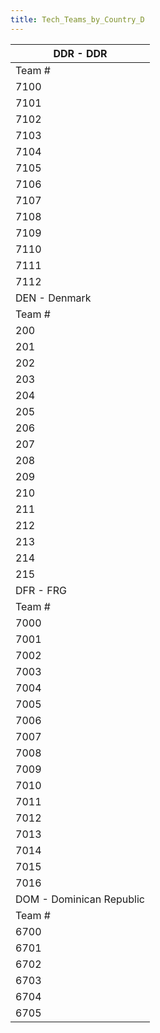 ```yaml
---
title: Tech_Teams_by_Country_D
---
```

 | DDR - DDR |
| --- |
| Team # | Picture # | Team Name | Skill | Start Year | End Year | Specialities |
| 7100 | T7100 | Eisenacher Motorenwerke | 3 | 1930 | 1970 | [![IND](/images/7/79/Industrial_engineering.png)](/wiki/File:Industrial_engineering.png "IND") | [![MGT](/images/c/c7/Management.png)](/wiki/File:Management.png "MGT") | [![MCH](/images/a/a1/Mechanics.png)](/wiki/File:Mechanics.png "MCH") |
| 7101 | T2 | Heinkel Flugzeugwerke | 7 | 1930 | 1970 | [![AER](/images/a/a1/Aeronautics.png)](/wiki/File:Aeronautics.png "AER") | [![CHE](/images/1/19/Chemistry.png)](/wiki/File:Chemistry.png "CHE") | [![ELE](/images/d/dd/Electronics.png)](/wiki/File:Electronics.png "ELE") | [![TEC](/images/9/9d/Technical_efficiency.png)](/wiki/File:Technical_efficiency.png "TEC") |
| 7102 | T4 | Junkers | 8 | 1930 | 1970 | [![AER](/images/a/a1/Aeronautics.png)](/wiki/File:Aeronautics.png "AER") | [![CHE](/images/1/19/Chemistry.png)](/wiki/File:Chemistry.png "CHE") | [![TEC](/images/9/9d/Technical_efficiency.png)](/wiki/File:Technical_efficiency.png "TEC") |
| 7103 | T7103 | Leuna Werke | 7 | 1930 | 1970 | [![CHE](/images/1/19/Chemistry.png)](/wiki/File:Chemistry.png "CHE") | [![IND](/images/7/79/Industrial_engineering.png)](/wiki/File:Industrial_engineering.png "IND") | [![MGT](/images/c/c7/Management.png)](/wiki/File:Management.png "MGT") |
| 7104 | T7104 | Neptun Werft Rostock | 5 | 1930 | 1970 | [![ELE](/images/d/dd/Electronics.png)](/wiki/File:Electronics.png "ELE") | [![EQP](/images/2/20/General_equipment.png)](/wiki/File:General_equipment.png "EQP") | [![NVA](/images/e/ea/Naval_artillery.png)](/wiki/File:Naval_artillery.png "NVA") | [![NVE](/images/0/09/Naval_engineering.png)](/wiki/File:Naval_engineering.png "NVE") | [![TEC](/images/9/9d/Technical_efficiency.png)](/wiki/File:Technical_efficiency.png "TEC") |
| 7105 | T7105 | Rainer Stahel | 4 | 1930 | 1970 | [![CAF](/images/f/f8/Combined_arms_focus.png)](/wiki/File:Combined_arms_focus.png "CAF") | [![DEX](/images/0/0d/Decentralized_execution.png)](/wiki/File:Decentralized_execution.png "DEX") | [![SMT](/images/2/2f/Small_unit_tactics.png)](/wiki/File:Small_unit_tactics.png "SMT") | [![TRA](/images/b/b1/Training.png)](/wiki/File:Training.png "TRA") |
| 7106 | T7106 | VEB Ernst Thälmann Suhl | 6 | 1930 | 1970 | [![EQP](/images/2/20/General_equipment.png)](/wiki/File:General_equipment.png "EQP") | [![MCH](/images/a/a1/Mechanics.png)](/wiki/File:Mechanics.png "MCH") | [![TRA](/images/b/b1/Training.png)](/wiki/File:Training.png "TRA") |
| 7107 | T7107 | Gustav Hertz | 7 | 1930 | 1970 | [![MTH](/images/7/79/Mathematics.png)](/wiki/File:Mathematics.png "MTH") | [![PHY](/images/a/a1/Nuclear_physics.png)](/wiki/File:Nuclear_physics.png "PHY") |
| 7108 | T7108 | Hans Kahle | 5 | 1930 | 1970 | [![CEX](/images/b/bc/Centralized_execution.png)](/wiki/File:Centralized_execution.png "CEX") | [![INF](/images/b/be/Infantry_focus.png)](/wiki/File:Infantry_focus.png "INF") | [![LGT](/images/1/1d/Large_unit_tactics.png)](/wiki/File:Large_unit_tactics.png "LGT") | [![TRA](/images/b/b1/Training.png)](/wiki/File:Training.png "TRA") |
| 7109 | T7109 | Otto Groos | 4 | 1930 | 1970 | [![NVT](/images/1/10/Naval_training.png)](/wiki/File:Naval_training.png "NVT") | [![SEA](/images/2/22/Seamanship.png)](/wiki/File:Seamanship.png "SEA") | [![STF](/images/4/48/Small_taskforce_tactics.png)](/wiki/File:Small_taskforce_tactics.png "STF") |
| 7110 | T7110 | Willi Bredel | 4 | 1930 | 1970 | [![AIR](/images/8/87/Aircraft_testing.png)](/wiki/File:Aircraft_testing.png "AIR") | [![BOM](/images/2/26/Bomber_tactics.png)](/wiki/File:Bomber_tactics.png "BOM") | [![FTR](/images/8/8a/Fighter_tactics.png)](/wiki/File:Fighter_tactics.png "FTR") | [![PIL](/images/6/6b/Piloting.png)](/wiki/File:Piloting.png "PIL") |
| 7111 | T7111 | Helmut Gröttrup | 6 | 1930 | 1970 | [![AER](/images/a/a1/Aeronautics.png)](/wiki/File:Aeronautics.png "AER") | [![RKT](/images/5/51/Rocketry.png)](/wiki/File:Rocketry.png "RKT") | [![TEC](/images/9/9d/Technical_efficiency.png)](/wiki/File:Technical_efficiency.png "TEC") |
| 7112 | T7112 | Warnow Werft Rostock | 6 | 1930 | 1970 | [![ELE](/images/d/dd/Electronics.png)](/wiki/File:Electronics.png "ELE") | [![NVA](/images/e/ea/Naval_artillery.png)](/wiki/File:Naval_artillery.png "NVA") | [![NVE](/images/0/09/Naval_engineering.png)](/wiki/File:Naval_engineering.png "NVE") | [![TEC](/images/9/9d/Technical_efficiency.png)](/wiki/File:Technical_efficiency.png "TEC") |
| DEN - Denmark |
| Team # | Picture # | Team Name | Skill | Start Year | End Year | Specialities |
| 200 | T200 | Absalon | 3 | 1930 | 1970 | [![ELE](/images/d/dd/Electronics.png)](/wiki/File:Electronics.png "ELE") | [![MCH](/images/a/a1/Mechanics.png)](/wiki/File:Mechanics.png "MCH") | [![TEC](/images/9/9d/Technical_efficiency.png)](/wiki/File:Technical_efficiency.png "TEC") |
| 201 | T201 | Atlas A/S | 3 | 1930 | 1970 | [![AER](/images/a/a1/Aeronautics.png)](/wiki/File:Aeronautics.png "AER") | [![ELE](/images/d/dd/Electronics.png)](/wiki/File:Electronics.png "ELE") | [![NVE](/images/0/09/Naval_engineering.png)](/wiki/File:Naval_engineering.png "NVE") | [![TEC](/images/9/9d/Technical_efficiency.png)](/wiki/File:Technical_efficiency.png "TEC") |
| 202 | T202 | Burmeister & Wain | 6 | 1930 | 1970 | [![AER](/images/a/a1/Aeronautics.png)](/wiki/File:Aeronautics.png "AER") | [![ELE](/images/d/dd/Electronics.png)](/wiki/File:Electronics.png "ELE") | [![MCH](/images/a/a1/Mechanics.png)](/wiki/File:Mechanics.png "MCH") | [![NVE](/images/0/09/Naval_engineering.png)](/wiki/File:Naval_engineering.png "NVE") | [![TEC](/images/9/9d/Technical_efficiency.png)](/wiki/File:Technical_efficiency.png "TEC") |
| 203 | T111 | Niels Bohr | 8 | 1930 | 1943 | [![MTH](/images/7/79/Mathematics.png)](/wiki/File:Mathematics.png "MTH") | [![NUC](/images/0/05/Nuclear_engineering.png)](/wiki/File:Nuclear_engineering.png "NUC") | [![PHY](/images/a/a1/Nuclear_physics.png)](/wiki/File:Nuclear_physics.png "PHY") |
| 204 | T204 | F.L. Smidt | 6 | 1930 | 1970 | [![ELE](/images/d/dd/Electronics.png)](/wiki/File:Electronics.png "ELE") | [![IND](/images/7/79/Industrial_engineering.png)](/wiki/File:Industrial_engineering.png "IND") | [![MGT](/images/c/c7/Management.png)](/wiki/File:Management.png "MGT") | [![MCH](/images/a/a1/Mechanics.png)](/wiki/File:Mechanics.png "MCH") |
| 205 | T205 | HF Vaerkstader | 3 | 1930 | 1970 | [![AER](/images/a/a1/Aeronautics.png)](/wiki/File:Aeronautics.png "AER") | [![ELE](/images/d/dd/Electronics.png)](/wiki/File:Electronics.png "ELE") | [![TEC](/images/9/9d/Technical_efficiency.png)](/wiki/File:Technical_efficiency.png "TEC") |
| 206 | T206 | Dansk Industri Syndikat | 4 | 1930 | 1970 | [![ART](/images/d/d8/Artillery.png)](/wiki/File:Artillery.png "ART") | [![CHE](/images/1/19/Chemistry.png)](/wiki/File:Chemistry.png "CHE") | [![EQP](/images/2/20/General_equipment.png)](/wiki/File:General_equipment.png "EQP") | [![MCH](/images/a/a1/Mechanics.png)](/wiki/File:Mechanics.png "MCH") |
| 207 | T207 | Sadolin & Holmblad A/S | 3 | 1930 | 1970 | [![CHE](/images/1/19/Chemistry.png)](/wiki/File:Chemistry.png "CHE") | [![IND](/images/7/79/Industrial_engineering.png)](/wiki/File:Industrial_engineering.png "IND") | [![MGT](/images/c/c7/Management.png)](/wiki/File:Management.png "MGT") |
| 208 | T208 | V?lund | 4 | 1930 | 1970 | [![ELE](/images/d/dd/Electronics.png)](/wiki/File:Electronics.png "ELE") | [![MCH](/images/a/a1/Mechanics.png)](/wiki/File:Mechanics.png "MCH") | [![NVE](/images/0/09/Naval_engineering.png)](/wiki/File:Naval_engineering.png "NVE") |
| 209 | T209 | Carl Hjalf | 4 | 1930 | 1970 | [![CEX](/images/b/bc/Centralized_execution.png)](/wiki/File:Centralized_execution.png "CEX") | [![INF](/images/b/be/Infantry_focus.png)](/wiki/File:Infantry_focus.png "INF") | [![SMT](/images/2/2f/Small_unit_tactics.png)](/wiki/File:Small_unit_tactics.png "SMT") | [![TRA](/images/b/b1/Training.png)](/wiki/File:Training.png "TRA") |
| 210 | T210 | Vagn Benneke | 3 | 1942 | 1970 | [![AIR](/images/8/87/Aircraft_testing.png)](/wiki/File:Aircraft_testing.png "AIR") | [![FTR](/images/8/8a/Fighter_tactics.png)](/wiki/File:Fighter_tactics.png "FTR") | [![PIL](/images/6/6b/Piloting.png)](/wiki/File:Piloting.png "PIL") |
| 211 | T211 | Karl W. Essemann | 3 | 1930 | 1970 | [![AIR](/images/8/87/Aircraft_testing.png)](/wiki/File:Aircraft_testing.png "AIR") | [![BOM](/images/2/26/Bomber_tactics.png)](/wiki/File:Bomber_tactics.png "BOM") | [![PIL](/images/6/6b/Piloting.png)](/wiki/File:Piloting.png "PIL") |
| 212 | T212 | E. V. Grandjean | 3 | 1930 | 1970 | [![AIR](/images/8/87/Aircraft_testing.png)](/wiki/File:Aircraft_testing.png "AIR") | [![BOM](/images/2/26/Bomber_tactics.png)](/wiki/File:Bomber_tactics.png "BOM") | [![PIL](/images/6/6b/Piloting.png)](/wiki/File:Piloting.png "PIL") |
| 213 | T213 | Aage Vedel | 4 | 1942 | 1970 | [![CEX](/images/b/bc/Centralized_execution.png)](/wiki/File:Centralized_execution.png "CEX") | [![LTF](/images/e/e7/Large_taskforce_tactics.png)](/wiki/File:Large_taskforce_tactics.png "LTF") | [![SEA](/images/2/22/Seamanship.png)](/wiki/File:Seamanship.png "SEA") |
| 214 | T214 | Hjalmar Rechnitzer | 3 | 1930 | 1970 | [![SEA](/images/2/22/Seamanship.png)](/wiki/File:Seamanship.png "SEA") | [![STF](/images/4/48/Small_taskforce_tactics.png)](/wiki/File:Small_taskforce_tactics.png "STF") | [![SUB](/images/6/61/Submarine_tactics.png)](/wiki/File:Submarine_tactics.png "SUB") |
| 215 | T215 | Novo Nordisk | 6 | 1930 | 1970 | [![CHE](/images/1/19/Chemistry.png)](/wiki/File:Chemistry.png "CHE") | [![MGT](/images/c/c7/Management.png)](/wiki/File:Management.png "MGT") |
| DFR - FRG |
| Team # | Picture # | Team Name | Skill | Start Year | End Year | Specialities |
| 7000 | T1 | Blohm & Voss | 7 | 1930 | 1970 | [![ELE](/images/d/dd/Electronics.png)](/wiki/File:Electronics.png "ELE") | [![EQP](/images/2/20/General_equipment.png)](/wiki/File:General_equipment.png "EQP") | [![NVA](/images/e/ea/Naval_artillery.png)](/wiki/File:Naval_artillery.png "NVA") | [![NVE](/images/0/09/Naval_engineering.png)](/wiki/File:Naval_engineering.png "NVE") | [![TEC](/images/9/9d/Technical_efficiency.png)](/wiki/File:Technical_efficiency.png "TEC") |
| 7001 | T5 | Konrad Zuse | 7 | 1930 | 1970 | [![ELE](/images/d/dd/Electronics.png)](/wiki/File:Electronics.png "ELE") | [![MTH](/images/7/79/Mathematics.png)](/wiki/File:Mathematics.png "MTH") | [![MCH](/images/a/a1/Mechanics.png)](/wiki/File:Mechanics.png "MCH") |
| 7002 | T7 | Krupp | 9 | 1930 | 1970 | [![ART](/images/d/d8/Artillery.png)](/wiki/File:Artillery.png "ART") | [![IND](/images/7/79/Industrial_engineering.png)](/wiki/File:Industrial_engineering.png "IND") | [![MCH](/images/a/a1/Mechanics.png)](/wiki/File:Mechanics.png "MCH") | [![TEC](/images/9/9d/Technical_efficiency.png)](/wiki/File:Technical_efficiency.png "TEC") |
| 7003 | T8 | MAN | 8 | 1930 | 1970 | [![ART](/images/d/d8/Artillery.png)](/wiki/File:Artillery.png "ART") | [![CHE](/images/1/19/Chemistry.png)](/wiki/File:Chemistry.png "CHE") | [![MCH](/images/a/a1/Mechanics.png)](/wiki/File:Mechanics.png "MCH") | [![TRA](/images/b/b1/Training.png)](/wiki/File:Training.png "TRA") |
| 7004 | T9 | Mauser Werke | 8 | 1930 | 1970 | [![ART](/images/d/d8/Artillery.png)](/wiki/File:Artillery.png "ART") | [![EQP](/images/2/20/General_equipment.png)](/wiki/File:General_equipment.png "EQP") | [![MCH](/images/a/a1/Mechanics.png)](/wiki/File:Mechanics.png "MCH") | [![TRA](/images/b/b1/Training.png)](/wiki/File:Training.png "TRA") |
| 7005 | T10 | Messerschmitt | 9 | 1930 | 1970 | [![AER](/images/a/a1/Aeronautics.png)](/wiki/File:Aeronautics.png "AER") | [![ART](/images/d/d8/Artillery.png)](/wiki/File:Artillery.png "ART") | [![ELE](/images/d/dd/Electronics.png)](/wiki/File:Electronics.png "ELE") | [![RKT](/images/5/51/Rocketry.png)](/wiki/File:Rocketry.png "RKT") | [![TEC](/images/9/9d/Technical_efficiency.png)](/wiki/File:Technical_efficiency.png "TEC") |
| 7006 | T11 | Opel | 7 | 1930 | 1970 | [![MGT](/images/c/c7/Management.png)](/wiki/File:Management.png "MGT") | [![MCH](/images/a/a1/Mechanics.png)](/wiki/File:Mechanics.png "MCH") | [![TEC](/images/9/9d/Technical_efficiency.png)](/wiki/File:Technical_efficiency.png "TEC") |
| 7007 | T12 | Porsche | 9 | 1930 | 1970 | [![ART](/images/d/d8/Artillery.png)](/wiki/File:Artillery.png "ART") | [![MCH](/images/a/a1/Mechanics.png)](/wiki/File:Mechanics.png "MCH") | [![TEC](/images/9/9d/Technical_efficiency.png)](/wiki/File:Technical_efficiency.png "TEC") |
| 7008 | T13 | Rheinmetall | 7 | 1930 | 1970 | [![ART](/images/d/d8/Artillery.png)](/wiki/File:Artillery.png "ART") | [![CHE](/images/1/19/Chemistry.png)](/wiki/File:Chemistry.png "CHE") | [![EQP](/images/2/20/General_equipment.png)](/wiki/File:General_equipment.png "EQP") | [![MCH](/images/a/a1/Mechanics.png)](/wiki/File:Mechanics.png "MCH") |
| 7009 | T14 | Siemens | 8 | 1930 | 1970 | [![ELE](/images/d/dd/Electronics.png)](/wiki/File:Electronics.png "ELE") | [![IND](/images/7/79/Industrial_engineering.png)](/wiki/File:Industrial_engineering.png "IND") | [![MGT](/images/c/c7/Management.png)](/wiki/File:Management.png "MGT") | [![TEC](/images/9/9d/Technical_efficiency.png)](/wiki/File:Technical_efficiency.png "TEC") |
| 7010 | T15 | Volkswagen | 6 | 1930 | 1970 | [![IND](/images/7/79/Industrial_engineering.png)](/wiki/File:Industrial_engineering.png "IND") | [![MGT](/images/c/c7/Management.png)](/wiki/File:Management.png "MGT") | [![MCH](/images/a/a1/Mechanics.png)](/wiki/File:Mechanics.png "MCH") | [![TEC](/images/9/9d/Technical_efficiency.png)](/wiki/File:Technical_efficiency.png "TEC") |
| 7011 | T16 | Werner Heisenberg | 7 | 1927 | 1976 | [![MTH](/images/7/79/Mathematics.png)](/wiki/File:Mathematics.png "MTH") | [![NUC](/images/0/05/Nuclear_engineering.png)](/wiki/File:Nuclear_engineering.png "NUC") | [![PHY](/images/a/a1/Nuclear_physics.png)](/wiki/File:Nuclear_physics.png "PHY") |
| 7012 | T20 | Erich von Manstein | 8 | 1930 | 1970 | [![CAF](/images/f/f8/Combined_arms_focus.png)](/wiki/File:Combined_arms_focus.png "CAF") | [![DEX](/images/0/0d/Decentralized_execution.png)](/wiki/File:Decentralized_execution.png "DEX") | [![MGT](/images/c/c7/Management.png)](/wiki/File:Management.png "MGT") | [![SMT](/images/2/2f/Small_unit_tactics.png)](/wiki/File:Small_unit_tactics.png "SMT") | [![TRA](/images/b/b1/Training.png)](/wiki/File:Training.png "TRA") |
| 7013 | T22 | Heinz Guderian | 9 | 1930 | 1970 | [![CAF](/images/f/f8/Combined_arms_focus.png)](/wiki/File:Combined_arms_focus.png "CAF") | [![DEX](/images/0/0d/Decentralized_execution.png)](/wiki/File:Decentralized_execution.png "DEX") | [![SMT](/images/2/2f/Small_unit_tactics.png)](/wiki/File:Small_unit_tactics.png "SMT") | [![TRA](/images/b/b1/Training.png)](/wiki/File:Training.png "TRA") |
| 7014 | T7014 | Konrad Patzig | 6 | 1930 | 1970 | [![CEX](/images/b/bc/Centralized_execution.png)](/wiki/File:Centralized_execution.png "CEX") | [![NVT](/images/1/10/Naval_training.png)](/wiki/File:Naval_training.png "NVT") | [![SEA](/images/2/22/Seamanship.png)](/wiki/File:Seamanship.png "SEA") | [![STF](/images/4/48/Small_taskforce_tactics.png)](/wiki/File:Small_taskforce_tactics.png "STF") |
| 7015 | T7015 | Alfred Bülowius | 6 | 1930 | 1970 | [![AIR](/images/8/87/Aircraft_testing.png)](/wiki/File:Aircraft_testing.png "AIR") | [![BOM](/images/2/26/Bomber_tactics.png)](/wiki/File:Bomber_tactics.png "BOM") | [![CAF](/images/f/f8/Combined_arms_focus.png)](/wiki/File:Combined_arms_focus.png "CAF") | [![PIL](/images/6/6b/Piloting.png)](/wiki/File:Piloting.png "PIL") |
| 7016 | T7016 | Josef Kammhuber | 6 | 1930 | 1970 | [![AIR](/images/8/87/Aircraft_testing.png)](/wiki/File:Aircraft_testing.png "AIR") | [![BOM](/images/2/26/Bomber_tactics.png)](/wiki/File:Bomber_tactics.png "BOM") | [![FTR](/images/8/8a/Fighter_tactics.png)](/wiki/File:Fighter_tactics.png "FTR") | [![PIL](/images/6/6b/Piloting.png)](/wiki/File:Piloting.png "PIL") |
| DOM - Dominican Republic |
| Team # | Picture # | Team Name | Skill | Start Year | End Year | Specialities |
| 6700 | T6700 | CORDE | 2 | 1930 | 1970 | [![CHE](/images/1/19/Chemistry.png)](/wiki/File:Chemistry.png "CHE") | [![EQP](/images/2/20/General_equipment.png)](/wiki/File:General_equipment.png "EQP") | [![IND](/images/7/79/Industrial_engineering.png)](/wiki/File:Industrial_engineering.png "IND") | [![MGT](/images/c/c7/Management.png)](/wiki/File:Management.png "MGT") | [![TEC](/images/9/9d/Technical_efficiency.png)](/wiki/File:Technical_efficiency.png "TEC") |
| 6701 | T6701 | Rafael Trujillo | 2 | 1930 | 1970 | [![CRG](/images/3/38/Individual_courage.png)](/wiki/File:Individual_courage.png "CRG") | [![LGT](/images/1/1d/Large_unit_tactics.png)](/wiki/File:Large_unit_tactics.png "LGT") | [![TRA](/images/b/b1/Training.png)](/wiki/File:Training.png "TRA") |
| 6702 | T6702 | Universidad Autónoma de Santo Domingo | 2 | 1930 | 1970 | [![CHE](/images/1/19/Chemistry.png)](/wiki/File:Chemistry.png "CHE") | [![MGT](/images/c/c7/Management.png)](/wiki/File:Management.png "MGT") | [![MCH](/images/a/a1/Mechanics.png)](/wiki/File:Mechanics.png "MCH") |
| 6703 | T9800 | Santo Domingo Military Arsenal | 3 | 1930 | 1970 | [![ART](/images/d/d8/Artillery.png)](/wiki/File:Artillery.png "ART") | [![EQP](/images/2/20/General_equipment.png)](/wiki/File:General_equipment.png "EQP") | [![MCH](/images/a/a1/Mechanics.png)](/wiki/File:Mechanics.png "MCH") |
| 6704 | T3802 | Barahona Dockyard | 2 | 1930 | 1970 | [![NVE](/images/0/09/Naval_engineering.png)](/wiki/File:Naval_engineering.png "NVE") | [![TEC](/images/9/9d/Technical_efficiency.png)](/wiki/File:Technical_efficiency.png "TEC") |
| 6705 | T6701 | Rafael Trujillo | 1 | 1930 | 1970 | [![NVT](/images/1/10/Naval_training.png)](/wiki/File:Naval_training.png "NVT") | [![SEA](/images/2/22/Seamanship.png)](/wiki/File:Seamanship.png "SEA") |